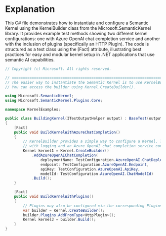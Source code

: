 # Explanation

This C# file demonstrates how to instantiate and configure a Semantic Kernel using the KernelBuilder class from the Microsoft.SemanticKernel library. It provides example test methods showing two different kernel configurations: one with Azure OpenAI chat completion service and another with the inclusion of plugins (specifically an HTTP Plugin). The code is structured as a test class using the [Fact] attribute, illustrating best practices for easy and modular kernel setup in .NET applications that use semantic AI capabilities.

```csharp
// Copyright (c) Microsoft. All rights reserved.

// ==========================================================================================================
// The easier way to instantiate the Semantic Kernel is to use KernelBuilder.
// You can access the builder using Kernel.CreateBuilder().

using Microsoft.SemanticKernel;
using Microsoft.SemanticKernel.Plugins.Core;

namespace KernelExamples;

public class BuildingKernel(ITestOutputHelper output) : BaseTest(output)
{
    [Fact]
    public void BuildKernelWithAzureChatCompletion()
    {
        // KernelBuilder provides a simple way to configure a Kernel. This constructs a kernel
        // with logging and an Azure OpenAI chat completion service configured.
        Kernel kernel1 = Kernel.CreateBuilder()
            .AddAzureOpenAIChatCompletion(
                deploymentName: TestConfiguration.AzureOpenAI.ChatDeploymentName,
                endpoint: TestConfiguration.AzureOpenAI.Endpoint,
                apiKey: TestConfiguration.AzureOpenAI.ApiKey,
                modelId: TestConfiguration.AzureOpenAI.ChatModelId)
            .Build();
    }

    [Fact]
    public void BuildKernelWithPlugins()
    {
        // Plugins may also be configured via the corresponding Plugins property.
        var builder = Kernel.CreateBuilder();
        builder.Plugins.AddFromType<HttpPlugin>();
        Kernel kernel3 = builder.Build();
    }
}
```